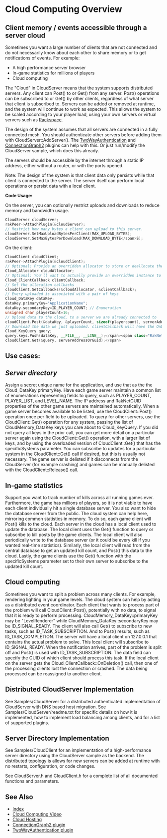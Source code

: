 # Cloud Computing Overview

## Client memory / events accessible through a server cloud

Sometimes you want a large number of clients that are not connected and do not necessarily know about each other to share memory or to get notifications of events. For example:

*   A high performance server browser
*   In-game statistics for millions of players
*   Cloud computing

The "Cloud" in CloudServer means that the system supports distributed servers. Any client can Post() to or Get() from any server. Post() operations can be subscribed to or Get() by other clients, regardless of what server that client is subscribed to. Servers can be added or removed at runtime, and the system will continue to work as expected. This allows the system to be scaled according to your player load, using your own servers or virtual servers such as [Rackspace](cloudhosting.html).

The design of the system assumes that all servers are connected in a fully connected mesh. You should authenticate other servers before adding them with CloudServer::AddServer(). The [TwoWayAuthentication](twowayauthentication.html) and [ConnectionGraph2](connectiongraph.html) plugins can help with this. Or just run/modify the CloudServer sample, which does this already.

The servers should be accessible by the internet through a static IP address, either without a router, or with the ports opened.

Note: The design of the system is that client data only persists while that client is connected to the server. The server itself can perform local operations or persist data with a local client.

**Code Usage:**

On the server, you can optionally restrict uploads and downloads to reduce memory and bandwidth usage.

```c++
CloudServer cloudServer;
rakPeer->AttachPlugin(&cloudServer);
// Restrict how many bytes a client can upload to this server.
cloudServer.SetMaxUploadBytesPerClient(MAX_UPLOAD_BYTES);
cloudServer.SetMaxBytesPerDownload(MAX_DOWNLOAD_BYTE</span>S);
```

On the client:

```c++
CloudClient cloudClient;
rakPeer->AttachPlugin(&cloudClient);
// Optional: Provide an overridden allocator to store or deallocate the downloaded rows in your own application
Cloud_Allocator cloudAllocator;
// Optional: You'll want to actually provide an overridden instance to handle downloads
Cloud_ClientCallback clientCallback;
// Set the allocation callbacks
cloudClient.SetCallbacks(&cloudAllocator, &clientCallback);
// Every uploaded is associated with a pair of keys
Cloud_DataKey dataKey;
dataKey.primaryKey="ApplicationName";
dataKey.secondaryKey=ID_PLAYER_COUNT; // Enumeration
unsigned char playerCount=16;
// Upload data to the cloud, to a server we are already connected to
cloudClient.Post(&dataKey, &playerCount, sizeof(playercount), serverAddressOrGuid);
// Download the data we just uploaded. clientCallback will have the OnDownload member called when the query completes.
Cloud_KeyQuery query;
query.keys.Push(dataKey, __FILE__, __LINE__);</span><span class="RakNetCode">
cloudClient.Get(&query, serverAddressOrGuid);</span>
```

## Use cases:

## _Server directory_

Assign a secret unique name for the application, and use that as the the Cloud_DataKey primaryKey. Have each game server maintain a common list of enumerations representing fields to query, such as PLAYER_COUNT, PLAYER_LIST, and LEVEL_NAME. The IP address and RakNetGUID properties of the other game servers are maintained automatically. When a game server becomes available to be listed, use the CloudClient::Post() operation once per field to be uploaded. To query for other servers, use the CloudClient::Get() operation for any system, passing the list of CloudMemory_DataKey keys you care about to Cloud_KeyQuery. If you did not query all keys in the prior call, you can get more detail on a particular server again using the CloudClient::Get() operation, with a larger list of keys, and by using the overloaded version of CloudClient::Get() that has the specificSystems parameter. You can subscribe to updates for a particular system in the CloudClient::Get() call if desired, but this is usually not necessary. The game server is delisted if it disconnects from the CloudServer (for example crashing) and games can be manually delisted with the CloudClient::Release() call.

## In-game statistics

Support you want to track number of kills across all running games ever. Furthermore, the game has millions of players, so it is not viable to have each client individually hit a single database server. You also want to hide the database server from the public. The cloud system can help here, mirroring common statistics in memory. To do so, each game client will Post() kills to the cloud. Each server in the cloud has a local client used to update the database. The local client uses the Get() function to query or subscribe to kill posts by the game clients. The local client will also periodically write to the database server (or it could be every kill if you wanted real-time statistics). Similarly, the local client will read from the central database to get an updated kill count, and Post() this data to the cloud. Lastly, the game clients use the Get() function with the specificSystems parameter set to their own server to subscribe to the updated kill count.

## Cloud computing

Sometimes you want to split a problem across many clients. For example, rendering lighting in your game levels. The cloud system can help by acting as a distributed event coordinator. Each client that wants to process part of the problem will call CloudClient::Post(), potentially with no data, to signal that it is ready to perform processing. CloudMemory_DataKey::primaryKey may be "LevelRenderer" while CloudMemory_DataKey::secondaryKey may be ID_SIGNAL_READY. The client will also call Get() to subscribe to new tasks, such as ID_TASK_SUBSCRIPTION. And to Post() results, such as ID_TASK_COMPLETION. The server will have a local client on 127.0.0.1 that contains the actual problem to solve. This local client will subscribe to ID_SIGNAL_READY. When the notification arrives, part of the problem is split off and Post() is used with ID_TASK_SUBSCRIPTION. The data field can specify the GUID of which client should process this task. If the local client on the server gets the Cloud_ClientCallback::OnDeletion() call, then one of the processing clients lost the connection or crashed. The data being processed can be reassigned to another client.

## Distributed CloudServer Implementation

See Samples/CloudServer for a distributed authenticated implementation of CloudServer with DNS based host migration. See Samples/CloudServer/readme.txt for specific details on how it is implemented, how to implement load balancing among clients, and for a list of supported plugins.

## Server Directory Implementation

See Samples/CloudClient for an implementation of a high-performance server directory using the CloudServer sample as the backend. The distributed topology is allows for new servers can be added at runtime with no restarts, configuration, or code changes.

See CloudServer.h and CloudClient.h for a complete list of all documented functions and parameters. 

## See Also

* [Index](index.html) 
* [Cloud Computing Video](http://www.youtube.com/watch?v=QpwcLQt1E0o) 
* [Cloud Hosting](cloudhosting.html) 
* [ConnectionGraph2 plugin](connectiongraph.html) 
* [TwoWayAuthentication plugin](twowayauthentication.html)
